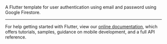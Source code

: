 A Flutter template for user authentication using email and password using Google Firestore.
<hr></hr>

For help getting started with Flutter, view our
[online documentation](https://flutter.dev/docs), which offers tutorials,
samples, guidance on mobile development, and a full API reference.
